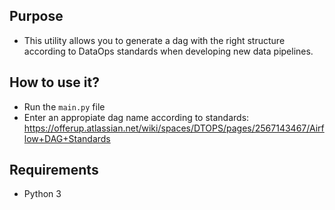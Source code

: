 ## Purpose
- This utility allows you to generate a dag with the right structure according to DataOps standards when developing new data pipelines.

## How to use it?
- Run the `main.py` file
- Enter an appropiate dag name according to standards: https://offerup.atlassian.net/wiki/spaces/DTOPS/pages/2567143467/Airflow+DAG+Standards

## Requirements
- Python 3